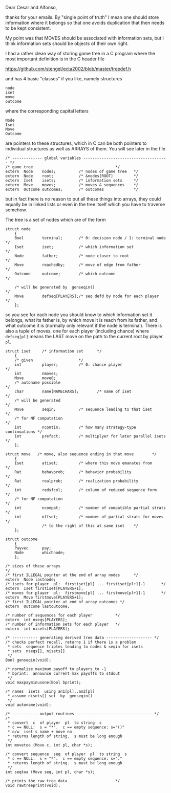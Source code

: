Dear Cesar and Alfonso,

thanks for your emails. By "single point of truth" I mean
one should store information where it belongs so that one
avoids duplication that then needs to be kept consistent.

My point was that MOVES should be associated with
information sets, but I think information sets should be
objects of their own right.

I had a rather clean way of storing game tree in a C program
where the most important definition is in the C header file

https://github.com/stengel/ecta2002/blob/master/treedef.h

and has 4 basic "classes" if you like, namely structures

    node  
    iset
    move
    outcome

where the corresponding capital letters

    Node
    Iset
    Move
    Outcome 

are pointers to these structures, which in C can be both
pointers to individual structures as well as ARRAYS of them.
You will see later in the file 

    /* ------------- global variables ------------------------------------- */
    /* game tree                                    */
    extern  Node    nodes;          /* nodes of game tree   */
    extern  Node    root;           /* &nodes[ROOT]         */
    extern  Iset    isets;          /* information sets     */
    extern  Move    moves;          /* moves & sequences    */
    extern  Outcome outcomes;       /* outcomes             */

but in fact there is no reason to put all these things into
arrays, they could equally be in linked lists or even in the
tree itself which you have to traverse somehow.

The tree is a set of nodes which are of the form

    struct node
        {
        Bool        terminal;       /* 0: decision node / 1: terminal node  */
        Iset        iset;           /* which information set                */
        Node        father;         /* node closer to root                  */
        Move        reachedby;      /* move of edge from father             */
        Outcome     outcome;        /* which outcome                        */

        /* will be generated by  genseqin()                                 */
        Move        defseq[PLAYERS];/* seq defd by node for each player     */
        };

so you see for each node you should know to which
information set it belongs, what its father is, by which
move it is reach from its father, and what outcome it is
(normally only relevant if the node is terminal).
There is also a tuple of moves, one for each player
(including chance) where `defseq[pl]` means the LAST
move on the path to the current root by player `pl`.


    struct iset     /* information set      */
        {
        /* given                    */
        int         player;         /* 0: chance player                     */
        int         nmoves;
        Move        move0;
        /* autoname possible                                                */
        char        name[NAMECHARS];        /* name of iset                 */
        /* will be generated                                                */
        Move        seqin;          /* sequence leading to that iset        */
        /* for NF computation                                               */
        int         ncontin;        /* how many strategy-type continuations */
        int         prefact;        /* multiplyer for later parallel isets  */
        };

    struct move   /* move, also sequence ending in that move        */
        {
        Iset        atiset;         /* where this move emanates from        */
        Rat         behavprob;      /* behavior probability                 */
        Rat         realprob;       /* realization probability              */
        int         redsfcol;       /* column of reduced sequence form      */
        /* for NF computation                                               */
        int         ncompat;        /* number of compatible partial strats  */
        int         offset;         /* number of partial strats for moves   */
                    /* to the right of this at same iset    */
        };

    struct outcome
        {
        Payvec      pay;
        Node        whichnode;
        };

    /* sizes of these arrays                                                */
    /* first ILLEGAL pointer at the end of array nodes      */
    extern  Node lastnode;
    /* isets for player  pl:  firstiset[pl] ... firstiset[pl+1]-1       */
    extern  Iset firstiset[PLAYERS+1];
    /* moves for player  pl:  firstmove[pl] ... firstmove[pl+1]-1       */
    extern  Move firstmove[PLAYERS+1];
    /* first ILLEGAL pointer at end of array outcomes */
    extern  Outcome lastoutcome;

    /* number of sequences for each player          */
    extern  int nseqs[PLAYERS];     
    /* number of information sets for each player   */
    extern  int nisets[PLAYERS];

    /* ----------- generating derived tree data -------------------- */
    /* checks perfect recall, returns 1 if there is a problem 
     * sets  sequence triples leading to nodes & seqin for isets
     * sets  nseqs[], nisets[]
     */
    Bool genseqin(void);

    /* normalize maximum payoff to players to -1
     * bprint:  announce current max payoffs to stdout
     */
    void maxpayminusone(Bool bprint);

    /* names  isets  using an1[pl]..an2[pl]
     * assume nisets[] set  by  genseqin()
     */
    void autoname(void);

    /* ----------- output routines --------------------------------- */
    /*
     * convert  c  of player  pl  to string  s
     * c == NULL:  s = "*".  c == empty sequence: s="()"
     * o/w  iset's name + move no
     * returns length of string.  s must be long enough
     */
    int movetoa (Move c, int pl, char *s);

    /* convert sequence  seq  of player  pl  to string  s  
     * c == NULL:  s = "*".  c == empty sequence: s="." 
     * returns length of string.  s must be long enough
     */
    int seqtoa (Move seq, int pl, char *s);

    /* prints the raw tree data                     */
    void rawtreeprint(void);

